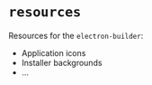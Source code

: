 # `resources`

Resources for the `electron-builder`:

- Application icons
- Installer backgrounds
- ...
